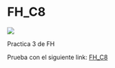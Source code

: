 # FH_C8
![](https://media.giphy.com/media/VGoAzphxf599Gz8a5F/giphy.gif)

Practica 3 de FH

Prueba con el siguiente link:
<a href="http://p3c8-yoferpatlv.surge.sh/" target="_blank">FH_C8</a>
